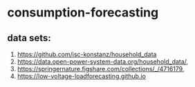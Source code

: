 # consumption-forecasting

## data sets:

1. https://github.com/isc-konstanz/household_data
2. https://data.open-power-system-data.org/household_data/,
3. https://springernature.figshare.com/collections/_/4716179,
4. https://low-voltage-loadforecasting.github.io
